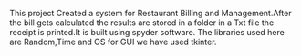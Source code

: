 
This project Created a system for Restaurant Billing and Management.After the bill gets calculated the results are stored in a folder in a Txt file the receipt is printed.It is built using spyder software.
The libraries used here are Random,Time and OS for GUI we have used tkinter. 
